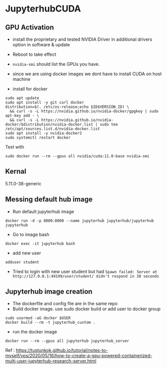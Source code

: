 # JupyterhubCUDA

## GPU Activation

 - install the proprietary and tested NVIDIA Driver in additional drivers option in software & update
 - Reboot to take effect
 - `nvidia-smi` should list the GPUs you have.
 - since we are using docker images we dont have to install CUDA on host machine

 - install for docker
 ```
sudo apt update
sudo apt install -y git curl docker
distribution=$(. /etc/os-release;echo $ID$VERSION_ID) \
   && curl -s -L https://nvidia.github.io/nvidia-docker/gpgkey | sudo apt-key add - \
   && curl -s -L https://nvidia.github.io/nvidia-docker/$distribution/nvidia-docker.list | sudo tee /etc/apt/sources.list.d/nvidia-docker.list
sudo apt install -y nvidia-docker2
sudo systemctl restart docker
```
Test with 
```
sudo docker run --rm --gpus all nvidia/cuda:11.0-base nvidia-smi
```

## Kernal

5.11.0-38-generic

## Messing default hub image

 - Run default jupyterhub image 
 ```
 docker run -d -p 8000:8000 --name jupyterhub jupyterhub/jupyterhub jupyterhub
 ```
 - Go to image bash
 ```
docker exec -it jupyterhub bash
```
 - add new user
 ```
 adduser student
 ```
 - Tried to login with new user student but had 
 `Spawn failed: Server at http://127.0.0.1:49199/user/student/ didn't respond in 30 seconds`


## Jupyterhub image creation 

 - The dockerfile and config file are in the same repo
 - Build docker image. use sudo docker build or add user to docker group

 ``` 
 sudo usermod -aG docker $USER
 docker build --rm -t jupyterhub_custom .
 ```
 
- run the docker image
```
docker run --rm --gpus all jupyterhub jupyterhub_server
```

 
Ref : https://tustunkok.github.io/tutorial/notes-to-myself/vps/2020/05/16/how-to-create-a-gpu-powered-containerized-multi-user-jupyterhub-research-server.html